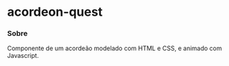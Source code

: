 # acordeon-quest

### Sobre

Componente de um acordeão modelado com HTML e CSS, e animado com Javascript.
